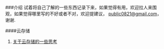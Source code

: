 ###介绍
试着将自己了解的一些东西记录下来，如果觉得有用，欢迎拉人来围观，如果觉得哪里写的不好或者不对，欢迎提建议， public0821@gmail.com，谢谢.

####云存储

1. [关于云存储的一些思考](/thinking_about_cloud_storage.md)
